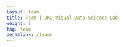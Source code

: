 ```yaml
---
layout: team
title: Team | JKU Visual Data Science Lab
weight: 2
tag: team
permalink: /team/
---
```


